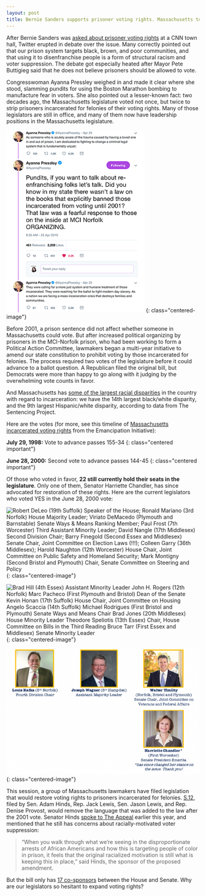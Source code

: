 ```yaml
---
layout: post
title: Bernie Sanders supports prisoner voting rights. Massachusetts took those rights away in 2001.
---
```


After Bernie Sanders was [asked about prisoner voting rights](https://www.youtube.com/watch?v=CgLYjbg1MJw) at a CNN town hall, Twitter erupted in debate over the issue. Many correctly pointed out that our prison system targets black, brown, and poor communities, and that using it to disenfranchise people is a form of structural racism and voter suppression. The debate got especially heated after Mayor Pete Buttigieg said that he does not believe prisoners should be allowed to vote.

Congresswoman Ayanna Pressley weighed in and made it clear where she stood, slamming pundits for using the Boston Marathon bombing to manufacture fear in voters. She also pointed out a lesser-known fact: two decades ago, the Massachusetts legislature voted not once, but twice to strip prisoners incarcerated for felonies of their voting rights. Many of those legislators are still in office, and many of them now have leadership positions in the Massachusetts legislature.

![](/img/posts/ayanna-tweet.webp)
{: class="centered-image"}

Before 2001, a prison sentence did not affect whether someone in Massachusetts could vote. But after increased political organizing by prisoners in the MCI-Norfolk prison, who had been working to form a Political Action Committee, lawmakers began a multi-year initiative to amend our state constitution to prohibit voting by those incarcerated for felonies. The process required two votes of the legislature before it could advance to a ballot question. A Republican filed the original bill, but Democrats were more than happy to go along with it judging by the overwhelming vote counts in favor.

And Massachusetts has [some of the largest racial disparities](https://www.sentencingproject.org/the-facts/#rankings?dataset-option=BWR) in the country with regard to incarceration: we have the 14th largest black/white disparity, and the 9th largest Hispanic/white disparity, according to data from The Sentencing Project.

Here are the votes (for more, see this timeline of [Massachusetts incarcerated voting rights](https://emancipationinitiative.org/ballots-over-bars/returning-the-right-to-vote/) from the Emancipation Initiative):

**July 29, 1998:** Vote to advance passes 155-34
{: class="centered important"}

**June 28, 2000:** Second vote to advance passes 144-45
{: class="centered important"}

Of those who voted in favor, **22 still currently hold their seats in the legislature**. Only one of them, Senator Harriette Chandler, has since advocated for restoration of these rights. Here are the current legislators who voted YES in the June 28, 2000 vote:

![Robert DeLeo (19th Suffolk) Speaker of the House; Ronald Mariano (3rd Norfolk) House Majority Leader; Viriato DeMacedo (Plymouth and Barnstable) Senate Ways & Means Ranking Member; Paul Frost (7th Worcester) Third Assistant Minority Leader; David Nangle (17th Middlesex) Second Division Chair; Barry Finegold (Second Essex and Middlesex) Senate Chair, Joint Committee on Election Laws (!!!); Colleen Garry (36th Middlesex); Harold Naughton (12th Worcester) House Chair, Joint Committee on Public Safety and Homeland Security; Mark Montigny (Second Bristol and Plymouth) Chair, Senate Committee on Steering and Policy](/img/posts/prisoner-voting-rights-legislators-1.webp)
{: class="centered-image"}

![  Brad Hill (4th Essex) Assistant Minority Leader	  John H. Rogers (12th Norfolk)	  Marc Pacheco  (First Plymouth and Bristol) Dean of the Senate   Kevin Honan (17th Suffolk) House Chair, Joint Committee on Housing	  Angelo Scaccia (14th Suffolk)	  Michael Rodrigues  (First Bristol and Plymouth) Senate Ways and Means Chair   Brad Jones (20th Middlesex) House Minority Leader	  Theodore Speliotis (13th Essex) Chair, House Committee on Bills in the Third Reading	  Bruce Tarr  (First Essex and Middlesex) Senate Minority Leader](/img/posts/prisoner-voting-rights-legislators-2.webp)
{: class="centered-image"}

![  Louis Kafka (8th Norfolk) Fourth Division Chair	  Joseph Wagner (8th Hampden) Assistant Majority Leader	  Walter Timilty  (Norfolk, Bristol and Plymouth) Senate Chair, Joint Committee on Veterans and Federal Affairs 		  Harriette Chandler*  (First Worcester) Senate President Emerita *has since changed her stance on the issue. Thank you!](/img/posts/prisoner-voting-rights-legislators-3.webp)
{: class="centered-image"}

This session, a group of Massachusetts lawmakers have filed legislation that would restore voting rights to prisoners incarcerated for felonies. [S.12](https://malegislature.gov/Bills/191/S12), filed by Sen. Adam Hinds, Rep. Jack Lewis, Sen. Jason Lewis, and Rep. Denise Provost, would remove the language that was added to the law after the 2001 vote. Senator Hinds [spoke to The Appeal](https://www.appealpolitics.org/2019/massachusetts-lawmakers-consider-restoring-voting-rights-but-organizers-are-not-waiting/) earlier this year, and mentioned that he still has concerns about racially-motivated voter suppression:

> “When you walk through what we’re seeing in the disproportionate arrests of African Americans and how this is targeting people of color in prison, it feels that the original racialized motivation is still what is keeping this in place,” said Hinds, the sponsor of the proposed amendment.

But the bill only has [17 co-sponsors](https://malegislature.gov/Bills/191/S12/Cosponsor) between the House and Senate. Why are our legislators so hesitant to expand voting rights?
